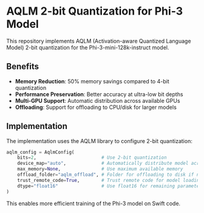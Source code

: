 # AQLM 2-bit Quantization for Phi-3 Model

This repository implements AQLM (Activation-aware Quantized Language Model) 2-bit quantization for the Phi-3-mini-128k-instruct model.

## Benefits

- **Memory Reduction**: 50% memory savings compared to 4-bit quantization
- **Performance Preservation**: Better accuracy at ultra-low bit depths
- **Multi-GPU Support**: Automatic distribution across available GPUs
- **Offloading**: Support for offloading to CPU/disk for larger models

## Implementation

The implementation uses the AQLM library to configure 2-bit quantization:

```python
aqlm_config = AqlmConfig(
    bits=2,                        # Use 2-bit quantization
    device_map="auto",             # Automatically distribute model across available GPUs
    max_memory=None,               # Use maximum available memory
    offload_folder="aqlm_offload", # Folder for offloading to disk if needed
    trust_remote_code=True,        # Trust remote code for model loading
    dtype="float16"                # Use float16 for remaining parameters
)
```

This enables more efficient training of the Phi-3 model on Swift code.
